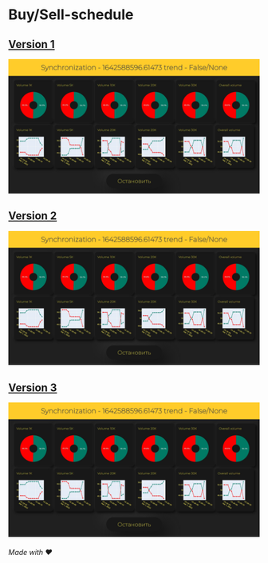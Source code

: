 # Buy/Sell-schedule

## [Version 1](https://github.com/zhazhazha69/buy-sell-schedule/tree/v1)
![Screenshot](https://github.com/zhazhazha69/buy-sell-schedule/blob/v1/Screenshot.jpg?raw=true)

## [Version 2](https://github.com/zhazhazha69/buy-sell-schedule/tree/v2)
![Screenshot](https://github.com/zhazhazha69/buy-sell-schedule/blob/v2/Screenshot.jpg?raw=true)

## [Version 3](https://github.com/zhazhazha69/buy-sell-schedule/tree/v3)
![Screenshot](https://github.com/zhazhazha69/buy-sell-schedule/blob/v3/Screenshot.jpg?raw=true)

###### Made with ♥️
